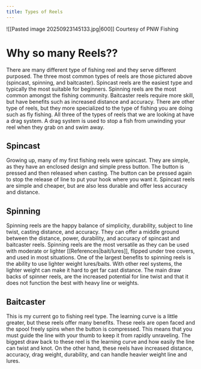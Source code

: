 ```yaml
---
title: Types of Reels
---
```

![[Pasted image 20250923145133.jpg|600]]
Courtesy of PNW Fishing
# Why so many Reels??
There are many different type of fishing reel and they serve different purposed. The three most common types of reels are those pictured above (spincast, spinning, and baitcaster). Spincast reels are the easiest type and typically the most suitable for beginners. Spinning reels are the most common amongst the fishing community. Baitcaster reels require more skill, but have benefits such as increased distance and accuracy. There are other type of reels, but they more specialized to the type of fishing you are doing such as fly fishing. All three of the types of reels that we are looking at have a drag system. A drag system is used to stop a fish from unwinding your reel when they grab on and swim away.

## Spincast
Growing up, many of my first fishing reels were spincast. They are simple, as they have an enclosed design and simple press button. The button is pressed and then released when casting. The button can be pressed again to stop the release of line to put your hook where you want it. Spincast reels are simple and cheaper, but are also less durable and offer less accuracy and distance.
## Spinning
Spinning reels are the happy balance of simplicity, durability, subject to line twist, casting distance, and accuracy. They can offer a middle ground between the distance, power, durability, and accuracy of spincast and baitcaster reels. Spinning reels are the most versatile as they can be used with moderate or lighter [[References|bait/lures]], flipped under tree covers, and used in most situations. One of the largest benefits to spinning reels is the ability to use lighter weight lures/baits. With other reel systems, the lighter weight can make it hard to get far cast distance. The main draw backs of spinner reels, are the increased potential for line twist and that it does not function the best with heavy line or weights.
## Baitcaster
This is my current go to fishing reel type. The learning curve is a little greater, but these reels offer many benefits. These reels are open faced and the spool freely spins when the button is compressed. This means that you must guide the line with your thumb to keep it from rapidly unraveling. The biggest draw back to these reel is the learning curve and how easily the line can twist and knot. On the other hand, these reels have increased distance, accuracy, drag weight, durability, and can handle heavier weight line and lures. 